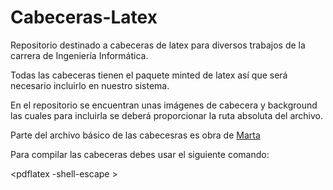 # Cabeceras-Latex

Repositorio destinado a cabeceras de latex para diversos trabajos de la carrera de Ingeniería Informática.

Todas las cabeceras tienen el paquete minted de latex así que será necesario incluirlo en nuestro sistema.

En el repositorio se encuentran unas imágenes de cabecera y background las cuales para incluirla se deberá proporcionar la ruta absoluta del archivo.

Parte del archivo básico de las cabecesras es obra de [Marta](https://github.com/mgmacias95)

Para compilar las cabeceras debes usar el siguiente comando:

<pdflatex -shell-escape <nombre del archivo> >
